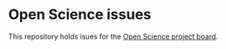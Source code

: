 # Open Science issues

This repository holds isues for the [Open Science project board](https://github.com/orgs/cern-sis/projects/4).
